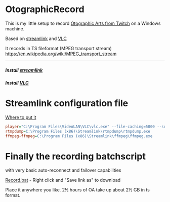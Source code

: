 # OtographicRecord
This is my little setup to record [Otographic Arts from Twitch](https://www.twitch.tv/otographic) on a Windows machine.

Based on [streamlink](https://streamlink.github.io/) and [VLC](www.videolan.org)

It records in TS fileformat (MPEG transport stream)
https://en.wikipedia.org/wiki/MPEG_transport_stream

------

##### Install [streamlink](https://streamlink.github.io/install.html)
##### Install [VLC](https://www.videolan.org/vlc/)

# Streamlink configuration file
[Where to put it](https://streamlink.github.io/cli.html#configuration-file) 

```ini
player="C:\Program Files\VideoLAN\VLC\vlc.exe" --file-caching=5000 --sout file/ts:out.ts
rtmpdump=C:\Program Files (x86)\Streamlink\rtmpdump\rtmpdump.exe
ffmpeg-ffmpeg=C:\Program Files (x86)\Streamlink\ffmpeg\ffmpeg.exe
```

# Finally the recording batchscript
with very basic auto-reconnect and failover capabilities

[Record.bat](https://raw.githubusercontent.com/Chaosmeister/OtographicRecord/master/record.bat) - Right click and "Save link as" to download

Place it anywhere you like.
2½ hours of OA take up about 2½ GB in ts format.
